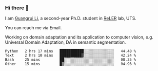 ### Hi there 👋

<!--
**Solacex/Solacex** is a ✨ _special_ ✨ repository because its `README.md` (this file) appears on your GitHub profile.

Here are some ideas to get you started:

- 🔭 I’m currently working on ...
- 🌱 I’m currently learning ...
- 👯 I’m looking to collaborate on ...
- 🤔 I’m looking for help with ...
- 💬 Ask me about ...
- 📫 How to reach me: ...
- 😄 Pronouns: ...
- ⚡ Fun fact: ...
-->
I am [Guangrui Li](http://www.guangrui.li), a second-year Ph.D. student in [ReLER](http://www.reler.net) lab, UTS.

You can reach me via Email.

Working on domain adaptation and its application to computer vision, e.g. Universal Domain Adaptation, DA in semantic segmentation. 


<!--START_SECTION:waka-->
```text
Python   2 hrs 17 mins   ███████████░░░░░░░░░░░░░░   44.48 % 
Text     2 hrs 10 mins   ██████████▓░░░░░░░░░░░░░░   42.24 % 
Bash     25 mins         ██░░░░░░░░░░░░░░░░░░░░░░░   08.35 % 
Other    15 mins         █▒░░░░░░░░░░░░░░░░░░░░░░░   04.93 % 
```
<!--END_SECTION:waka-->
